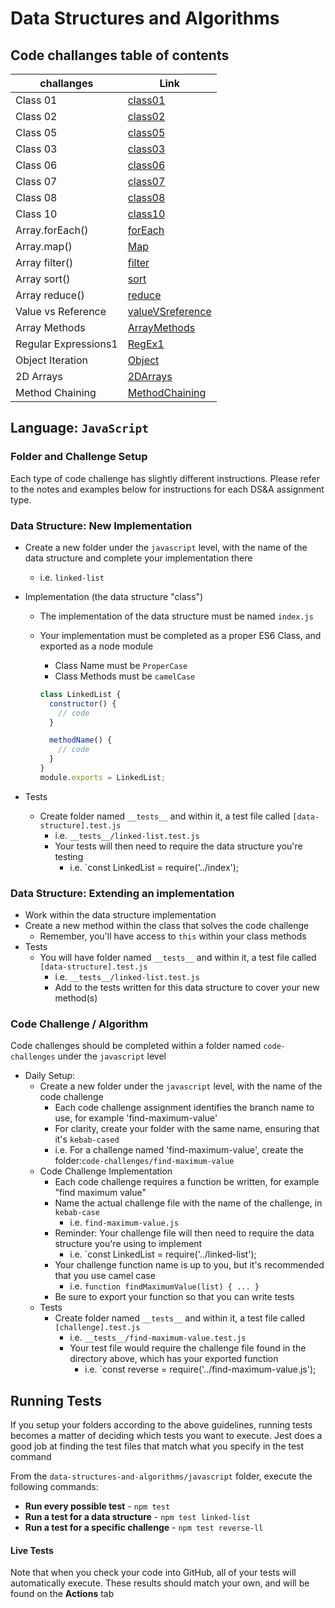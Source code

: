 # Data Structures and Algorithms

## Code challanges table of contents

| challanges          | Link                                                            |
| ------------------- | --------------------------------------------------------------- |
| Class 01            | [class01](./code-challenges/class01/class01.md)                 |
| Class 02            | [class02](./code-challenges/class02/class02.md)                 |
| Class 05            | [class05](./code-challenges/class05%20Linked%20List/class05.md) |
| Class 03            | [class03](./code-challenges/class03/class03.md)                 |
| Class 06            | [class06](./code-challenges/class06/class06.md)                 |
| Class 07            | [class07](./code-challenges/class07/class07.md)                 |
| Class 08            | [class08](./code-challenges/class08/class08.md)                 |
| Class 10            | [class10](./code-challenges/stack-and-queue/class10.md)         |
| Array.forEach()     | [forEach](./code-challenges/challenges-01.test.js)              |
| Array.map()         | [Map](./code-challenges/challenges-02.test.js)                  |
| Array filter()      | [filter](./code-challenges/challenges-03.test.js)               |
| Array sort()        | [sort](./code-challenges/challenges-04.test.js)                 |
| Array reduce()      | [reduce](./code-challenges/challenges-05.test.js)               |
| Value vs Reference  | [valueVSreference](./code-challenges/challenges-06.test.js)     |
| Array Methods       | [ArrayMethods](./code-challenges/challenges-07.test.js)         |
| Regular Expressions1| [RegEx1](./code-challenges/challenges-08.test.js)               |
| Object Iteration    | [Object](./code-challenges/challenges-09.test.js)               |
| 2D Arrays           | [2DArrays](./code-challenges/challenges-10.test.js)             |
| Method Chaining     | [MethodChaining](./code-challenges/challenges-11.test.js)       |

## Language: `JavaScript`

### Folder and Challenge Setup

Each type of code challenge has slightly different instructions. Please refer to the notes and examples below for instructions for each DS&A assignment type.

### Data Structure: New Implementation

- Create a new folder under the `javascript` level, with the name of the data structure and complete your implementation there
  - i.e. `linked-list`
- Implementation (the data structure "class")

  - The implementation of the data structure must be named `index.js`
  - Your implementation must be completed as a proper ES6 Class, and exported as a node module

    - Class Name must be `ProperCase`
    - Class Methods must be `camelCase`

    ```javascript
    class LinkedList {
      constructor() {
        // code
      }

      methodName() {
        // code
      }
    }
    module.exports = LinkedList;
    ```

- Tests
  - Create folder named `__tests__` and within it, a test file called `[data-structure].test.js`
    - i.e. `__tests__/linked-list.test.js`
    - Your tests will then need to require the data structure you're testing
      - i.e. `const LinkedList = require('../index');

### Data Structure: Extending an implementation

- Work within the data structure implementation
- Create a new method within the class that solves the code challenge
  - Remember, you'll have access to `this` within your class methods
- Tests
  - You will have folder named `__tests__` and within it, a test file called `[data-structure].test.js`
    - i.e. `__tests__/linked-list.test.js`
    - Add to the tests written for this data structure to cover your new method(s)

### Code Challenge / Algorithm

Code challenges should be completed within a folder named `code-challenges` under the `javascript` level

- Daily Setup:
  - Create a new folder under the `javascript` level, with the name of the code challenge
    - Each code challenge assignment identifies the branch name to use, for example 'find-maximum-value'
    - For clarity, create your folder with the same name, ensuring that it's `kebab-cased`
    - i.e. For a challenge named 'find-maximum-value', create the folder:`code-challenges/find-maximum-value`
  - Code Challenge Implementation
    - Each code challenge requires a function be written, for example "find maximum value"
    - Name the actual challenge file with the name of the challenge, in `kebab-case`
      - i.e. `find-maximum-value.js`
    - Reminder: Your challenge file will then need to require the data structure you're using to implement
      - i.e. `const LinkedList = require('../linked-list');
    - Your challenge function name is up to you, but it's recommended that you use camel case
      - i.e. `function findMaximumValue(list) { ... }`
    - Be sure to export your function so that you can write tests
  - Tests
    - Create folder named `__tests__` and within it, a test file called `[challenge].test.js`
      - i.e. `__tests__/find-maximum-value.test.js`
      - Your test file would require the challenge file found in the directory above, which has your exported function
        - i.e. `const reverse = require('../find-maximum-value.js');

## Running Tests

If you setup your folders according to the above guidelines, running tests becomes a matter of deciding which tests you want to execute. Jest does a good job at finding the test files that match what you specify in the test command

From the `data-structures-and-algorithms/javascript` folder, execute the following commands:

- **Run every possible test** - `npm test`
- **Run a test for a data structure** - `npm test linked-list`
- **Run a test for a specific challenge** - `npm test reverse-ll`

#### Live Tests

Note that when you check your code into GitHub, all of your tests will automatically execute. These results should match your own, and will be found on the **Actions** tab
